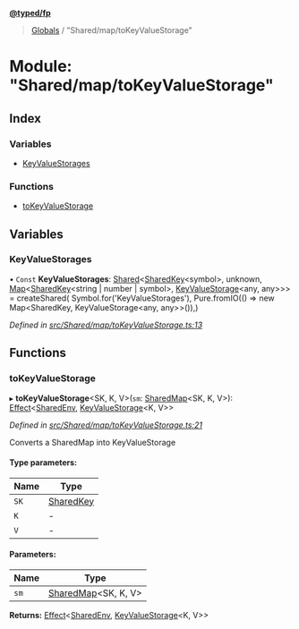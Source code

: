 **[@typed/fp](../README.md)**

> [Globals](../globals.md) / "Shared/map/toKeyValueStorage"

# Module: "Shared/map/toKeyValueStorage"

## Index

### Variables

* [KeyValueStorages](_shared_map_tokeyvaluestorage_.md#keyvaluestorages)

### Functions

* [toKeyValueStorage](_shared_map_tokeyvaluestorage_.md#tokeyvaluestorage)

## Variables

### KeyValueStorages

• `Const` **KeyValueStorages**: [Shared](_shared_core_model_shared_.shared.md)\<[SharedKey](_shared_core_model_sharedkey_.sharedkey.md)\<symbol>, unknown, [Map](../interfaces/_shared_core_model_sharedkeystore_.sharedkeystore.md#map)\<[SharedKey](_shared_core_model_sharedkey_.sharedkey.md)\<string \| number \| symbol>, [KeyValueStorage](_storage_keyvaluestorage_.md#keyvaluestorage)\<any, any>>> = createShared( Symbol.for('KeyValueStorages'), Pure.fromIO(() => new Map\<SharedKey, KeyValueStorage\<any, any>>()),)

*Defined in [src/Shared/map/toKeyValueStorage.ts:13](https://github.com/TylorS/typed-fp/blob/f129829/src/Shared/map/toKeyValueStorage.ts#L13)*

## Functions

### toKeyValueStorage

▸ **toKeyValueStorage**\<SK, K, V>(`sm`: [SharedMap](../interfaces/_shared_map_sharedmap_.sharedmap.md)\<SK, K, V>): [Effect](_effect_effect_.effect.md)\<[SharedEnv](../interfaces/_shared_core_services_sharedenv_.sharedenv.md), [KeyValueStorage](_storage_keyvaluestorage_.md#keyvaluestorage)\<K, V>>

*Defined in [src/Shared/map/toKeyValueStorage.ts:21](https://github.com/TylorS/typed-fp/blob/f129829/src/Shared/map/toKeyValueStorage.ts#L21)*

Converts a SharedMap into KeyValueStorage

#### Type parameters:

Name | Type |
------ | ------ |
`SK` | [SharedKey](_shared_core_model_sharedkey_.sharedkey.md) |
`K` | - |
`V` | - |

#### Parameters:

Name | Type |
------ | ------ |
`sm` | [SharedMap](../interfaces/_shared_map_sharedmap_.sharedmap.md)\<SK, K, V> |

**Returns:** [Effect](_effect_effect_.effect.md)\<[SharedEnv](../interfaces/_shared_core_services_sharedenv_.sharedenv.md), [KeyValueStorage](_storage_keyvaluestorage_.md#keyvaluestorage)\<K, V>>
